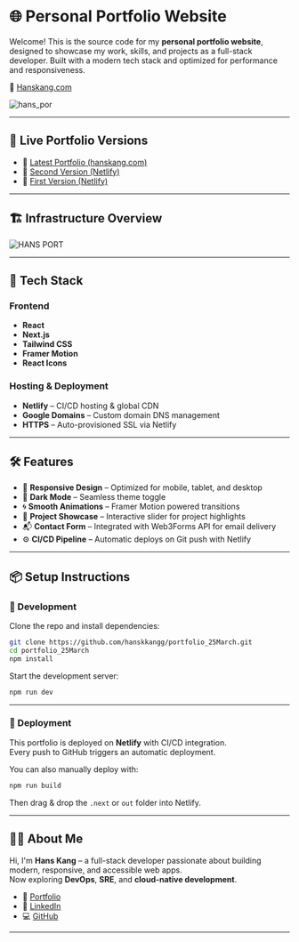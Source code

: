 # 🌐 Personal Portfolio Website

Welcome! This is the source code for my **personal portfolio website**, designed to showcase my work, skills, and projects as a full-stack developer. Built with a modern tech stack and optimized for performance and responsiveness.

🌟 [Hanskang.com](https://hanskang.com)

![hans_por](https://github.com/user-attachments/assets/54d8da31-aa8f-4ab0-a729-9dce07e93943)

---

## 🔗 Live Portfolio Versions

- 🌟 [Latest Portfolio (hanskang.com)](https://hanskang.com)
- 🧪 [Second Version (Netlify)](https://hanskkangport.netlify.app)
- 🧪 [First Version (Netlify)](https://hanskang.netlify.app)

---

## 🏗️ Infrastructure Overview

![HANS PORT](https://github.com/user-attachments/assets/1f038097-dac2-4780-bf49-f01150f80033)

---

## 🧱 Tech Stack

### Frontend
- **React**
- **Next.js**
- **Tailwind CSS**
- **Framer Motion**
- **React Icons**

### Hosting & Deployment
- **Netlify** – CI/CD hosting & global CDN
- **Google Domains** – Custom domain DNS management
- **HTTPS** – Auto-provisioned SSL via Netlify

---

## 🛠️ Features

- 🎨 **Responsive Design** – Optimized for mobile, tablet, and desktop
- 🌙 **Dark Mode** – Seamless theme toggle
- 🌀 **Smooth Animations** – Framer Motion powered transitions
- 🧰 **Project Showcase** – Interactive slider for project highlights
- 📬 **Contact Form** – Integrated with Web3Forms API for email delivery
- ⚙️ **CI/CD Pipeline** – Automatic deploys on Git push with Netlify

---

## 📦 Setup Instructions

### 🔧 Development

Clone the repo and install dependencies:

```bash
git clone https://github.com/hanskkangg/portfolio_25March.git
cd portfolio_25March
npm install
```

Start the development server:

```bash
npm run dev
```

---

### 🚀 Deployment

This portfolio is deployed on **Netlify** with CI/CD integration.  
Every push to GitHub triggers an automatic deployment.

You can also manually deploy with:

```bash
npm run build
```

Then drag & drop the `.next` or `out` folder into Netlify.

---

## 🙋‍♂️ About Me

Hi, I'm **Hans Kang** – a full-stack developer passionate about building modern, responsive, and accessible web apps.  
Now exploring **DevOps**, **SRE**, and **cloud-native development**.

- 🔗 [Portfolio](https://hanskang.com)  
- 💼 [LinkedIn](https://www.linkedin.com/in/hanskkang)  
- 💻 [GitHub](https://github.com/hanskkangg)

---
